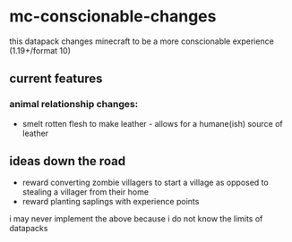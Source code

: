 # mc-conscionable-changes
this datapack changes minecraft to be a more conscionable experience (1.19+/format 10)

## current features
### animal relationship changes:
- smelt rotten flesh to make leather - allows for a humane(ish) source of leather

## ideas down the road
- reward converting zombie villagers to start a village as opposed to stealing a villager from their home
- reward planting saplings with experience points

i may never implement the above because i do not know the limits of datapacks
